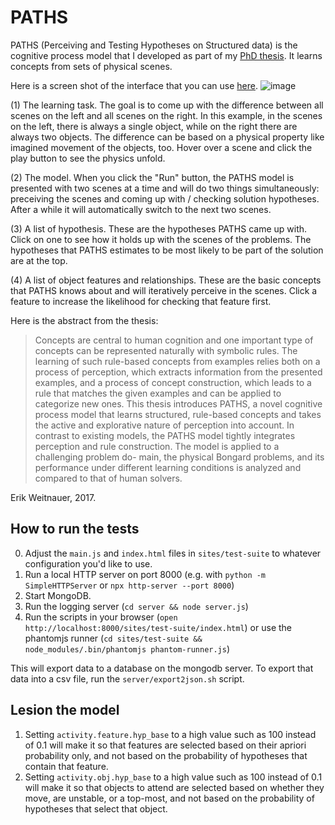 # PATHS

PATHS (Perceiving and Testing Hypotheses on Structured data) is the cognitive
process model that I developed as part of my [PhD
thesis](https://pub.uni-bielefeld.de/publication/2900932). It learns concepts
from sets of physical scenes. 

Here is a screen shot of the interface that you can use
[here](https://graspablemath.com/portfolio/paths).
![image](https://cloud.githubusercontent.com/assets/53043/24169452/0d0df5f4-0e54-11e7-96b0-b2e17152f113.png)

(1) The learning task. The goal is to come up with the difference between all
scenes on the left and all scenes on the right. In this example, in the scenes
on the left, there is always a single object, while on the right there are
always two objects. The difference can be based on a physical property like
imagined movement of the objects, too. Hover over a scene and click the play
button to see the physics unfold.

(2) The model. When you click the "Run" button, the PATHS model is presented
with two scenes at a time and will do two things simultaneously: preceiving the
scenes and coming up with / checking solution hypotheses. After a while it will
automatically switch to the next two scenes.

(3) A list of hypothesis. These are the hypotheses PATHS came up with. Click on
one to see how it holds up with the scenes of the problems. The hypotheses that
PATHS estimates to be most likely to be part of the solution are at the top.

(4) A list of object features and relationships. These are the basic concepts
that PATHS knows about and will iteratively perceive in the scenes. Click a
feature to increase the likelihood for checking that feature first.

Here is the abstract from the thesis:

> Concepts are central to human cognition and one important type of concepts can
> be represented naturally with symbolic rules. The learning of such rule-based
> concepts from examples relies both on a process of perception, which extracts
> information from the presented examples, and a process of concept
> construction, which leads to a rule that matches the given examples and can be
> applied to categorize new ones. This thesis introduces PATHS, a novel
> cognitive process model that learns structured, rule-based concepts and takes
> the active and explorative nature of perception into account. In contrast to
> existing models, the PATHS model tightly integrates perception and rule
> construction. The model is applied to a challenging problem do- main, the
> physical Bongard problems, and its performance under different learning
> conditions is analyzed and compared to that of human solvers.

Erik Weitnauer, 2017.

## How to run the tests

0. Adjust the `main.js` and `index.html` files in `sites/test-suite` to whatever
   configuration you'd like to use.
1. Run a local HTTP server on port 8000 (e.g. with `python -m SimpleHTTPServer` or `npx http-server --port 8000`)
2. Start MongoDB.
3. Run the logging server (`cd server && node server.js`)
4. Run the scripts in your browser (`open
   http://localhost:8000/sites/test-suite/index.html`) or use the phantomjs
   runner (`cd sites/test-suite && node_modules/.bin/phantomjs phantom-runner.js`)

This will export data to a database on the mongodb server. To export that data
into a csv file, run the `server/export2json.sh` script.

## Lesion the model

1. Setting `activity.feature.hyp_base` to a high value such as 100 instead of
0.1 will make it so that features are selected based on their apriori
probability only, and not based on the probability of hypotheses that contain
that feature.
2. Setting `activity.obj.hyp_base` to a high value such as 100 instead of 0.1
will make it so that objects to attend are selected based on whether they move,
are unstable, or a top-most, and not based on the probability of hypotheses that
select that object.
